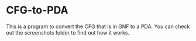 # CFG-to-PDA
 This is a program to convert the CFG that is in GNF to a PDA.
 You can check out the screenshots folder to find out how it works.
